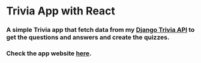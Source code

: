 # Trivia App with React

### A simple Trivia app that fetch data from my <a href = "https://github.com/AdrianGomz/Django-Trivia-API">Django Trivia API</a> to get the questions and answers and create the quizzes.

### Check the app website <a href="https://trivia-app-react-1.netlify.app/">here</a>.
